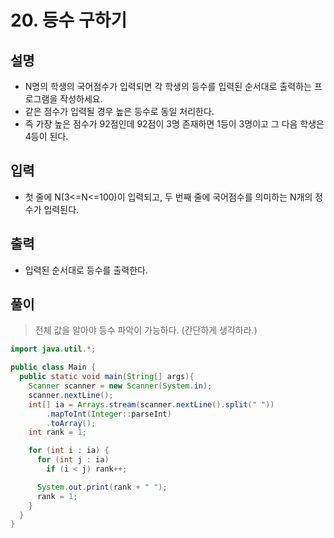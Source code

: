 # 20. 등수 구하기

## 설명
* N명의 학생의 국어점수가 입력되면 각 학생의 등수를 입력된 순서대로 출력하는 프로그램을 작성하세요.
* 같은 점수가 입력될 경우 높은 등수로 동일 처리한다.
* 즉 가장 높은 점수가 92점인데 92점이 3명 존재하면 1등이 3명이고 그 다음 학생은 4등이 된다.

## 입력
* 첫 줄에 N(3<=N<=100)이 입력되고, 두 번째 줄에 국어점수를 의미하는 N개의 정수가 입력된다.

## 출력
* 입력된 순서대로 등수를 출력한다.

## 풀이

> 전체 값을 알아야 등수 파악이 가능하다. (간단하게 생각하라.)

```java
import java.util.*;

public class Main {
  public static void main(String[] args){
    Scanner scanner = new Scanner(System.in);
    scanner.nextLine();
    int[] ia = Arrays.stream(scanner.nextLine().split(" "))
        .mapToInt(Integer::parseInt)
        .toArray();
    int rank = 1;

    for (int i : ia) {
      for (int j : ia)
        if (i < j) rank++;

      System.out.print(rank + " ");
      rank = 1;
    }
  }
}
```